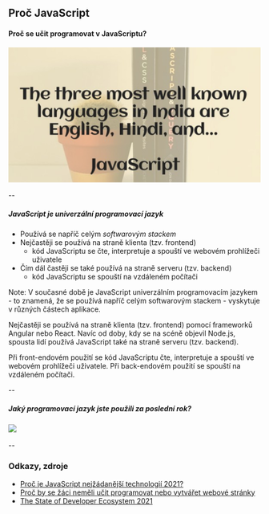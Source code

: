 ## Proč JavaScript
#### Proč se učit programovat v JavaScriptu?
![image info](doc/javascript/javascript-joke.png)

--
##### JavaScript je **univerzální programovací jazyk**
* Používá se napříč celým *softwarovým stackem*
* Nejčastěji se používá na straně klienta (tzv. frontend)
    * kód JavaScriptu se čte, interpretuje a spouští ve webovém prohlížeči uživatele
* Čím dál častěji se také používá na straně serveru (tzv. backend)
    * kód JavaScriptu se spouští na vzdáleném počítači

Note:
V současné době je JavaScript univerzálním programovacím jazykem - to znamená, že se používá napříč celým softwarovým stackem - vyskytuje v různých částech aplikace.

Nejčastěji se používá na straně klienta (tzv. frontend) pomocí frameworků Angular nebo React. Navíc od doby, kdy se na scéně objevil Node.js, spousta lidí používá JavaScript také na straně serveru (tzv. backend).

Při front-endovém použití se kód JavaScriptu čte, interpretuje a spouští ve webovém prohlížeči uživatele. Při back-endovém použití se spouští na vzdáleném počítači.

--
##### Jaký programovací jazyk jste použili za poslední rok?
![](doc/developmentLanguages.png)

--
### Odkazy, zdroje
* [Proč je JavaScript nejžádanější technologií 2021?](https://www.itnetwork.cz/blog/proc-je-javascript-nejzadanejsi-technologii-2021)
* [Proč by se žáci neměli učit programovat nebo vytvářet webové stránky](https://clanky.rvp.cz/clanek/k/informatika/19011/PROC-BY-SE-ZACI-NEMELI-UCIT-PROGRAMOVAT-NEBO--VYTVARET-WEBOVE-STRANKY.html)
* [The State of Developer Ecosystem 2021](https://www.jetbrains.com/lp/devecosystem-2021/)